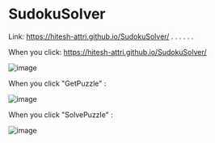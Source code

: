 # SudokuSolver
Link: https://hitesh-attri.github.io/SudokuSolver/
.
.
.
.
.
.

When you click: https://hitesh-attri.github.io/SudokuSolver/

![image](https://user-images.githubusercontent.com/97785855/199488836-96ccaaba-937b-4d95-a20c-a1ebcf006399.png)


When you click "GetPuzzle" :

![image](https://user-images.githubusercontent.com/97785855/199489772-c460a171-c3b8-428c-9b6c-c3b99a91da3f.png)


When you click "SolvePuzzle" : 

![image](https://user-images.githubusercontent.com/97785855/199489849-5d394112-5ec0-49b0-aa29-bc618c630576.png)
